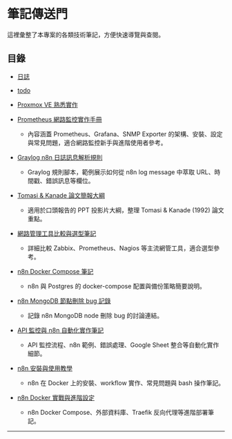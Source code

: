 
# 筆記傳送門

這裡彙整了本專案的各類技術筆記，方便快速導覽與查閱。

## 目錄
- [日誌](/journal/journal.md)

- [todo](/journal/todos.txt)


- [Proxmox VE 熟悉實作](journals_1/ProxmoxVE/panel.md)
  
- [Prometheus 網路監控實作手冊](journals_0/project/monitoring/switch_observation/prometheus.md)
  - 內容涵蓋 Prometheus、Grafana、SNMP Exporter 的架構、安裝、設定與常見問題，適合網路監控新手與進階使用者參考。
- [Graylog n8n 日誌訊息解析規則](journals_0/project/graylog_query.rs)
  - Graylog 規則腳本，範例展示如何從 n8n log message 中萃取 URL、時間戳、錯誤訊息等欄位。
- [Tomasi & Kanade 論文簡報大綱](journals_0/project/Untitled-1.md)
  - 適用於口頭報告的 PPT 投影片大綱，整理 Tomasi & Kanade (1992) 論文重點。
- [網路管理工具比較與選型筆記](journals_0/project/網路管理.md)
  - 詳細比較 Zabbix、Prometheus、Nagios 等主流網管工具，適合選型參考。
- [n8n Docker Compose 筆記](journals_0/data_map/docker.md)
  - n8n 與 Postgres 的 docker-compose 配置與備份策略簡要說明。
- [n8n MongoDB 節點刪除 bug 記錄](journals_0/note7/note.md)
  - 記錄 n8n MongoDB node 刪除 bug 的討論連結。
- [API 監控與 n8n 自動化實作筆記](journals_0/note3_monitor/note.md)
  - API 監控流程、n8n 範例、錯誤處理、Google Sheet 整合等自動化實作細節。
- [n8n 安裝與使用教學](journals_0/note2_0115_n8nHello/n8n.md)
  - n8n 在 Docker 上的安裝、workflow 實作、常見問題與 bash 操作筆記。
- [n8n Docker 實戰與進階設定](journals_0/note1_0113/研究內容0113.md)
  - n8n Docker Compose、外部資料庫、Traefik 反向代理等進階部署筆記。

---
